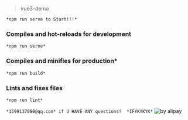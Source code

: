 > vue3-demo
```
*npm run serve to Start!!!*
```

### Compiles and hot-reloads for development
```
*npm run serve*
```

### Compiles and minifies for production*
```
*npm run build*
```

### Lints and fixes files
```
*npm run lint*
```

`
*1599137080@qq.com* if U HAVE ANY questions! 
*IFYKYKYK*
`
![by alipay]("https://i.ibb.co/pdr5Ggg/20200706212328.jpg")